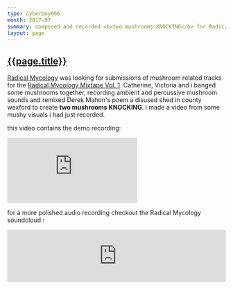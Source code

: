 ```yaml
---
type: cyberboy666
month: 2017-07
summary: composed and recorded <b>two mushrooms KNOCKING</b> for Radical Mycology Mixtape
layout: page
---
```


## [ {{page.title}} ]({{page.url}})

[Radical Mycology] was looking for submissions of mushroom related tracks for the [Radical Mycology Mixtape Vol. 1]. Catherine, Victoria and i banged some mushrooms together, recording ambient and percussive mushroom sounds and remixed Derek Mahon's poem a disused shed in county wexford to create __two mushrooms KNOCKING__. i made a video from some mushy visuals i had just recorded.

this video contains the demo recording:

<div class="video-box" id="ratio43"><iframe id="video-box" src="https://player.vimeo.com/video/227714270?title=0&byline=0&portrait=0" frameborder="0" webkitallowfullscreen mozallowfullscreen allowfullscreen></iframe></div>

for a more polished audio recording checkout the Radical Mycology soundcloud :

<iframe style="border: 0; width: 100%; height: 120px;" src="https://bandcamp.com/EmbeddedPlayer/album=1026741237/size=large/bgcol=ffffff/linkcol=0687f5/tracklist=false/artwork=small/track=1721788113/transparent=true/" seamless><a href="http://radmycology.bandcamp.com/album/radical-mycology-mixtape-vol-1">Radical Mycology Mixtape Vol. 1 by cyberboy666 &amp; user43368831</a></iframe>

[Radical Mycology]: https://radicalmycology.com/
[Radical Mycology Mixtape Vol. 1]: https://radmycology.bandcamp.com/